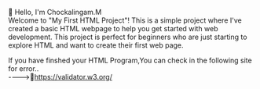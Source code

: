 👋 Hello, I'm Chockalingam.M                                                                                                                                           
Welcome to "My First HTML Project"! This is a simple project where I've created a basic HTML webpage to help you get started with web development. This project is perfect for beginners who are just starting to explore HTML and want to create their first web page.


If you have finshed your HTML Program,You can check in the following site for error..                                                                                  
               ---->🔗https://validator.w3.org/
